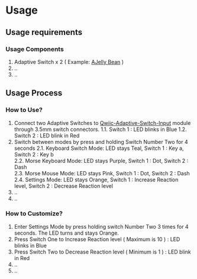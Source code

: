 # Usage

## Usage requirements  

### Usage Components

  1. Adaptive Switch x 2 ( Example: [AJelly Bean](https://www.ablenetinc.com/jelly-bean) )
  2. ..
  3. ..


## Usage Process

### How to Use?

  1. Connect two Adaptive Switches to [Qwiic-Adaptive-Switch-Input](https://github.com/milador/Qwiic-Adaptive-Switch) module through 3.5mm switch connectors.
    1.1. Switch 1 : LED blinks in Blue
	1.2. Switch 2 : LED blink in Red 
  2. Switch between modes by press and holding Switch Number Two for 4 seconds
    2.1. Keyboard Switch Mode: LED stays Teal, Switch 1 : Key a, Switch 2 : Key b  
	2.2. Morse Keyboard Mode: LED stays Purple, Switch 1 : Dot, Switch 2 : Dash   
	2.3. Morse Mouse Mode: LED stays Pink, Switch 1 : Dot, Switch 2 : Dash   
	2.4. Settings Mode: LED stays Orange, Switch 1 : Increase Reaction level, Switch 2 : Decrease Reaction level   
  3. ..
  4. ..

  
### How to Customize?

  1. Enter Settings Mode by press holding switch Number Two 3 times for 4 seconds. The LED turns and stays Orange.
  2. Press Switch One to Increase Reaction level ( Maximum is 10 ) : LED blinks in Blue 
  3. Press Switch Two to Decrease Reaction level ( Minimum is 1 ) : LED blink in Red 
  4. ..
  5. ..


